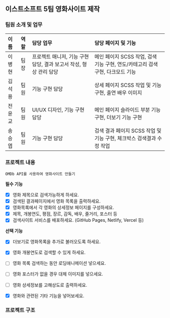 ## 이스트소프트 5팀 영화사이트 제작

### 팀원 소개 및 업무
| **이름** | **역할** | **담당 업무** | **담당 페이지 및 기능** |
| :------ | :----- | :--- | :--- |
| 이병현 | 팀장 | 프로젝트 매니저, 기능 구현 담당, 결과 보고서 작성, 형상 관리 담당 | 메인 페이지 SCSS 작업, 검색 기능 구현, 연도/카테고리 검색 구현, 다크모드 기능 |
| 김석용 | 팀원 | 기능 구현 담당 | 상세 페이지 SCSS 작업 및 기능 구현, 출연 배우 이미지 |
| 전윤교 | 팀원 | UI/UX 디자인, 기능 구현 담당 | 메인 페이지 슬라이드 부분 기능 구현, 더보기 기능 구현 |
| 송승엽 | 팀원 | 기능 구현 담당 | 검색 결과 페이지 SCSS 작업 및 기능 구현, 체크박스 검색결과 수정 작업 |


### 프로젝트 내용
    OMDb API를 사용하여 영화사이트 만들기

**필수 기능** 
- [x]  영화 제목으로 검색가능하게 하세요.
- [x]  검색된 결과페이지에서 영화 목록을 출력하세요.
- [x]  영화목록에서 각 영화의 상세정보 페이지를 구성하세요.
- [x]  제목, 개봉연도, 평점, 장르, 감독, 배우, 줄거리, 포스터 등
- [x]  검색사이트 서비스를 배포하세요. (GitHub Pages, Netlify, Vercel 등)

**선택 기능** 

- [x]  더보기로 영화목록을 추가로 불러오도록 하세요.
- [x]  영화 개봉연도로 검색할 수 있게 하세요.
- [ ]  영화 목록 검색하는 동안 로딩애니메이션 넣으세요.
- [ ]  영화 포스터가 없을 경우 대체 이미지를 넣으세요.
- [ ]  영화 상세정보를 고해상도로 출력하세요.
- [x]  영화와 관련된 기타 기능을 넣어보세요.


### 프로젝트 구조